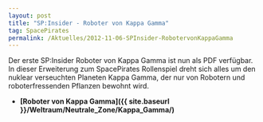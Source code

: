 ```yaml
---
layout: post
title: "SP:Insider - Roboter von Kappa Gamma"
tag: SpacePirates
permalink: /Aktuelles/2012-11-06-SPInsider-RobotervonKappaGamma
---
```


Der erste SP:Insider Roboter von Kappa Gamma ist nun als PDF verfügbar. In dieser Erweiterung zum SpacePirates Rollenspiel dreht sich alles um den nuklear verseuchten Planeten Kappa Gamma, der nur von Robotern und roboterfressenden Pflanzen bewohnt wird.

- **[Roboter von Kappa Gamma]({{ site.baseurl }}/Weltraum/Neutrale_Zone/Kappa_Gamma/)**
